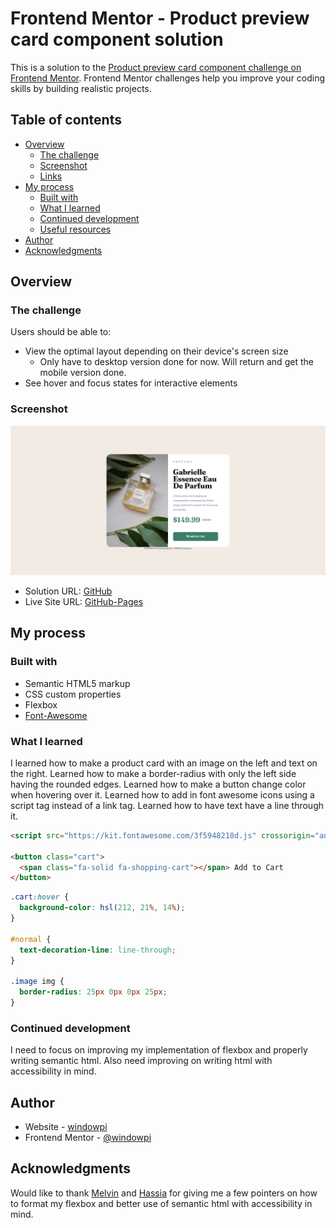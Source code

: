 # Frontend Mentor - Product preview card component solution

This is a solution to the [Product preview card component challenge on Frontend Mentor](https://www.frontendmentor.io/challenges/product-preview-card-component-GO7UmttRfa). Frontend Mentor challenges help you improve your coding skills by building realistic projects. 

## Table of contents

- [Overview](#overview)
  - [The challenge](#the-challenge)
  - [Screenshot](#screenshot)
  - [Links](#links)
- [My process](#my-process)
  - [Built with](#built-with)
  - [What I learned](#what-i-learned)
  - [Continued development](#continued-development)
  - [Useful resources](#useful-resources)
- [Author](#author)
- [Acknowledgments](#acknowledgments)


## Overview

### The challenge

Users should be able to:

- View the optimal layout depending on their device's screen size
  * Only have to desktop version done for now. Will return and get the mobile version done.
- See hover and focus states for interactive elements

### Screenshot

![](./images/desktop-screenshot.png)


- Solution URL: [GitHub](https://github.com/windowpi/product-preview)
- Live Site URL: [GitHub-Pages](https://windowpi.github.io/product-preview/)

## My process

### Built with

- Semantic HTML5 markup
- CSS custom properties
- Flexbox
- [Font-Awesome](https://fontawesome.com/v5/cheatsheet/free/brands)

### What I learned

I learned how to make a product card with an image on the left and text on the right. Learned how to make a border-radius with only the left side having the rounded edges. Learned how to make a button change color when hovering over it. Learned how to add in font awesome icons using a script tag instead of a link tag. Learned how to have text have a line through it.

```html
<script src="https://kit.fontawesome.com/3f5948218d.js" crossorigin="anonymous"></script>

<button class="cart">
  <span class="fa-solid fa-shopping-cart"></span> Add to Cart
</button>
```
```css
.cart:hover {
  background-color: hsl(212, 21%, 14%);
}

#normal {
  text-decoration-line: line-through;
}

.image img {
  border-radius: 25px 0px 0px 25px;
}
```

### Continued development

I need to focus on improving my implementation of flexbox and properly writing semantic html. Also need improving on writing html with accessibility in mind. 

## Author

- Website - [windowpi](https://github.com/windowpi)
- Frontend Mentor - [@windowpi](https://www.frontendmentor.io/profile/windowpi)

## Acknowledgments

Would like to thank [Melvin](https://www.frontendmentor.io/profile/MelvinAguilar) and [Hassia](https://www.frontendmentor.io/profile/Hassiai) for giving me a few pointers on how to format my flexbox and better use of semantic html with accessibility in mind. 
